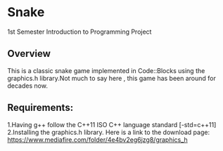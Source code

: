 # Snake
1st Semester Introduction to Programming Project

Overview 
--------
This is a classic snake game implemented in Code::Blocks using the graphics.h library.Not much to say here , this game has been around for decades now.

Requirements:
-------------
1.Having g++ follow the C++11 ISO C++ language standard [-std=c++11]
2.Installing the graphics.h library. Here is a link to the download page: https://www.mediafire.com/folder/4e4bv2eg6jzg8/graphics_h

